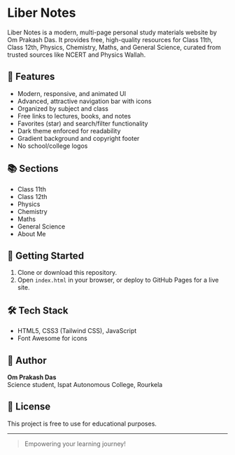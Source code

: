 # Liber Notes

Liber Notes is a modern, multi-page personal study materials website by Om Prakash Das. It provides free, high-quality resources for Class 11th, Class 12th, Physics, Chemistry, Maths, and General Science, curated from trusted sources like NCERT and Physics Wallah.

## 🌟 Features
- Modern, responsive, and animated UI
- Advanced, attractive navigation bar with icons
- Organized by subject and class
- Free links to lectures, books, and notes
- Favorites (star) and search/filter functionality
- Dark theme enforced for readability
- Gradient background and copyright footer
- No school/college logos

## 📚 Sections
- Class 11th
- Class 12th
- Physics
- Chemistry
- Maths
- General Science
- About Me

## 🚀 Getting Started
1. Clone or download this repository.
2. Open `index.html` in your browser, or deploy to GitHub Pages for a live site.

## 🛠️ Tech Stack
- HTML5, CSS3 (Tailwind CSS), JavaScript
- Font Awesome for icons

## 👤 Author
**Om Prakash Das**  
Science student, Ispat Autonomous College, Rourkela

## 📄 License
This project is free to use for educational purposes.

---

> Empowering your learning journey!
